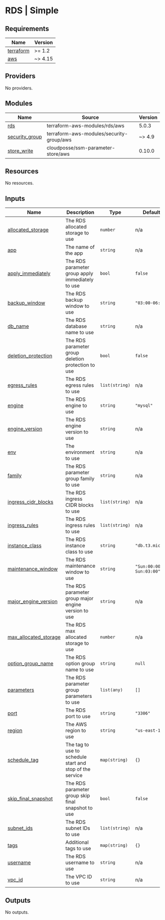 # RDS | Simple

<!-- BEGINNING OF PRE-COMMIT-TERRAFORM DOCS HOOK -->
## Requirements

| Name | Version |
|------|---------|
| <a name="requirement_terraform"></a> [terraform](#requirement\_terraform) | >= 1.2 |
| <a name="requirement_aws"></a> [aws](#requirement\_aws) | ~> 4.15 |

## Providers

No providers.

## Modules

| Name | Source | Version |
|------|--------|---------|
| <a name="module_rds"></a> [rds](#module\_rds) | terraform-aws-modules/rds/aws | 5.0.3 |
| <a name="module_security_group"></a> [security\_group](#module\_security\_group) | terraform-aws-modules/security-group/aws | ~> 4.9 |
| <a name="module_store_write"></a> [store\_write](#module\_store\_write) | cloudposse/ssm-parameter-store/aws | 0.10.0 |

## Resources

No resources.

## Inputs

| Name | Description | Type | Default | Required |
|------|-------------|------|---------|:--------:|
| <a name="input_allocated_storage"></a> [allocated\_storage](#input\_allocated\_storage) | The RDS allocated storage to use | `number` | n/a | yes |
| <a name="input_app"></a> [app](#input\_app) | The name of the app | `string` | n/a | yes |
| <a name="input_apply_immediately"></a> [apply\_immediately](#input\_apply\_immediately) | The RDS parameter group apply immediately to use | `bool` | `false` | no |
| <a name="input_backup_window"></a> [backup\_window](#input\_backup\_window) | The RDS backup window to use | `string` | `"03:00-06:00"` | no |
| <a name="input_db_name"></a> [db\_name](#input\_db\_name) | The RDS database name to use | `string` | n/a | yes |
| <a name="input_deletion_protection"></a> [deletion\_protection](#input\_deletion\_protection) | The RDS parameter group deletion protection to use | `bool` | `false` | no |
| <a name="input_egress_rules"></a> [egress\_rules](#input\_egress\_rules) | The RDS egress rules to use | `list(string)` | n/a | yes |
| <a name="input_engine"></a> [engine](#input\_engine) | The RDS engine to use | `string` | `"mysql"` | no |
| <a name="input_engine_version"></a> [engine\_version](#input\_engine\_version) | The RDS engine version to use | `string` | n/a | yes |
| <a name="input_env"></a> [env](#input\_env) | The environment to use | `string` | n/a | yes |
| <a name="input_family"></a> [family](#input\_family) | The RDS parameter group family to use | `string` | n/a | yes |
| <a name="input_ingress_cidr_blocks"></a> [ingress\_cidr\_blocks](#input\_ingress\_cidr\_blocks) | The RDS ingress CIDR blocks to use | `list(string)` | n/a | yes |
| <a name="input_ingress_rules"></a> [ingress\_rules](#input\_ingress\_rules) | The RDS ingress rules to use | `list(string)` | n/a | yes |
| <a name="input_instance_class"></a> [instance\_class](#input\_instance\_class) | The RDS instance class to use | `string` | `"db.t3.micro"` | no |
| <a name="input_maintenance_window"></a> [maintenance\_window](#input\_maintenance\_window) | The RDS maintenance window to use | `string` | `"Sun:00:00-Sun:03:00"` | no |
| <a name="input_major_engine_version"></a> [major\_engine\_version](#input\_major\_engine\_version) | The RDS parameter group major engine version to use | `string` | n/a | yes |
| <a name="input_max_allocated_storage"></a> [max\_allocated\_storage](#input\_max\_allocated\_storage) | The RDS max allocated storage to use | `number` | n/a | yes |
| <a name="input_option_group_name"></a> [option\_group\_name](#input\_option\_group\_name) | The RDS option group name to use | `string` | `null` | no |
| <a name="input_parameters"></a> [parameters](#input\_parameters) | The RDS parameter group parameters to use | `list(any)` | `[]` | no |
| <a name="input_port"></a> [port](#input\_port) | The RDS port to use | `string` | `"3306"` | no |
| <a name="input_region"></a> [region](#input\_region) | The AWS region to use | `string` | `"us-east-1"` | no |
| <a name="input_schedule_tag"></a> [schedule\_tag](#input\_schedule\_tag) | The tag to use to schedule start and stop of the service | `map(string)` | `{}` | no |
| <a name="input_skip_final_snapshot"></a> [skip\_final\_snapshot](#input\_skip\_final\_snapshot) | The RDS parameter group skip final snapshot to use | `bool` | `false` | no |
| <a name="input_subnet_ids"></a> [subnet\_ids](#input\_subnet\_ids) | The RDS subnet IDs to use | `list(string)` | n/a | yes |
| <a name="input_tags"></a> [tags](#input\_tags) | Additional tags to use | `map(string)` | `{}` | no |
| <a name="input_username"></a> [username](#input\_username) | The RDS username to use | `string` | n/a | yes |
| <a name="input_vpc_id"></a> [vpc\_id](#input\_vpc\_id) | The VPC ID to use | `string` | n/a | yes |

## Outputs

No outputs.
<!-- END OF PRE-COMMIT-TERRAFORM DOCS HOOK -->
